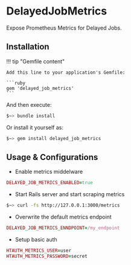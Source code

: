 # DelayedJobMetrics

Expose Prometheus Metrics for Delayed Jobs.

## Installation

!!! tip "Gemfile content"

    Add this line to your application's Gemfile:

    ```ruby
    gem 'delayed_job_metrics'
    ```

And then execute:

```sh
$~> bundle install
```

Or install it yourself as:

```sh
$~> gem install delayed_job_metrics
```

## Usage & Configurations

- Enable metrics middelware

```ruby
DELAYED_JOB_METRICS_ENABLED=true
```

- Start Rails server and start scraping metrics

```sh
$~> curl -fs http://127.0.0.1:3000/metrics
```

- Overwrite the default metrics endpoint

```ruby
DELAYED_JOB_METRICS_ENNDPOINT=/my_endpoint
```

- Setup basic auth

```ruby
HTAUTH_METRICS_USER=user
HTAUTH_METRICS_PASSWORD=secret
```
